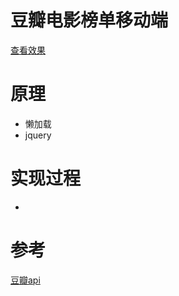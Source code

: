 # 豆瓣电影榜单移动端
[查看效果](https://wheadplus.github.io/projects-demo//js/%E8%B1%86%E7%93%A3%E7%94%B5%E5%BD%B1/doubanMovie2.0.html)
# 原理
- 懒加载
- jquery 
# 实现过程
- 
# 参考
[豆瓣api](https://developers.douban.com/wiki/?title=movie_v2)

